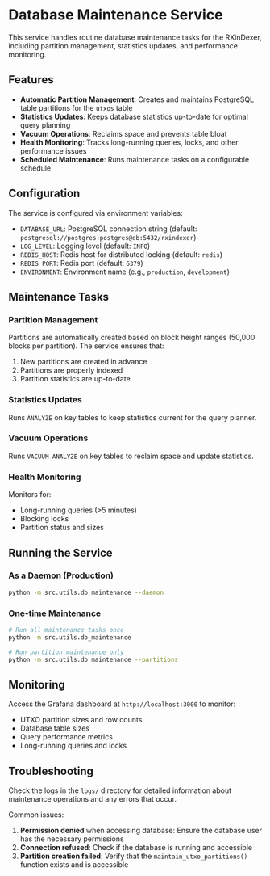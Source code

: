 # Database Maintenance Service

This service handles routine database maintenance tasks for the RXinDexer, including partition management, statistics updates, and performance monitoring.

## Features

- **Automatic Partition Management**: Creates and maintains PostgreSQL table partitions for the `utxos` table
- **Statistics Updates**: Keeps database statistics up-to-date for optimal query planning
- **Vacuum Operations**: Reclaims space and prevents table bloat
- **Health Monitoring**: Tracks long-running queries, locks, and other performance issues
- **Scheduled Maintenance**: Runs maintenance tasks on a configurable schedule

## Configuration

The service is configured via environment variables:

- `DATABASE_URL`: PostgreSQL connection string (default: `postgresql://postgres:postgres@db:5432/rxindexer`)
- `LOG_LEVEL`: Logging level (default: `INFO`)
- `REDIS_HOST`: Redis host for distributed locking (default: `redis`)
- `REDIS_PORT`: Redis port (default: `6379`)
- `ENVIRONMENT`: Environment name (e.g., `production`, `development`)

## Maintenance Tasks

### Partition Management

Partitions are automatically created based on block height ranges (50,000 blocks per partition). The service ensures that:

1. New partitions are created in advance
2. Partitions are properly indexed
3. Partition statistics are up-to-date

### Statistics Updates

Runs `ANALYZE` on key tables to keep statistics current for the query planner.

### Vacuum Operations

Runs `VACUUM ANALYZE` on key tables to reclaim space and update statistics.

### Health Monitoring

Monitors for:

- Long-running queries (>5 minutes)
- Blocking locks
- Partition status and sizes

## Running the Service

### As a Daemon (Production)

```bash
python -m src.utils.db_maintenance --daemon
```

### One-time Maintenance

```bash
# Run all maintenance tasks once
python -m src.utils.db_maintenance

# Run partition maintenance only
python -m src.utils.db_maintenance --partitions
```

## Monitoring

Access the Grafana dashboard at `http://localhost:3000` to monitor:

- UTXO partition sizes and row counts
- Database table sizes
- Query performance metrics
- Long-running queries and locks

## Troubleshooting

Check the logs in the `logs/` directory for detailed information about maintenance operations and any errors that occur.

Common issues:

1. **Permission denied** when accessing database: Ensure the database user has the necessary permissions
2. **Connection refused**: Check if the database is running and accessible
3. **Partition creation failed**: Verify that the `maintain_utxo_partitions()` function exists and is accessible
